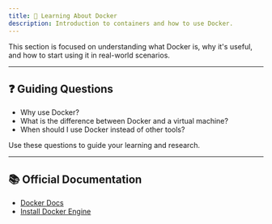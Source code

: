 ```yaml
---
title: 🐳 Learning About Docker
description: Introduction to containers and how to use Docker.
---
```


This section is focused on understanding what Docker is, why it's useful, and how to start using it in real-world scenarios.

---

## ❓ Guiding Questions

- Why use Docker?
- What is the difference between Docker and a virtual machine?
- When should I use Docker instead of other tools?

Use these questions to guide your learning and research.

---

## 📚 Official Documentation

- [Docker Docs](https://docs.docker.com/)
- [Install Docker Engine](https://docs.docker.com/engine/)
